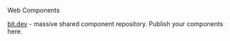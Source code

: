 Web Components

[bit.dev](https://bit.dev/components) - massive shared component repository. Publish your components here. 